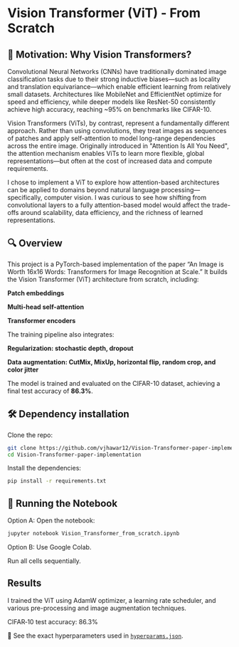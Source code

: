 # Vision Transformer (ViT) - From Scratch

## 🧠  Motivation: Why Vision Transformers?

Convolutional Neural Networks (CNNs) have traditionally dominated image classification tasks due to their strong inductive biases—such as locality and translation equivariance—which enable efficient learning from relatively small datasets. Architectures like MobileNet and EfficientNet optimize for speed and efficiency, while deeper models like ResNet-50 consistently achieve high accuracy, reaching ~95% on benchmarks like CIFAR-10.

Vision Transformers (ViTs), by contrast, represent a fundamentally different approach. Rather than using convolutions, they treat images as sequences of patches and apply self-attention to model long-range dependencies across the entire image. Originally introduced in "Attention Is All You Need", the attention mechanism enables ViTs to learn more flexible, global representations—but often at the cost of increased data and compute requirements.

I chose to implement a ViT to explore how attention-based architectures can be applied to domains beyond natural language processing—specifically, computer vision. I was curious to see how shifting from convolutional layers to a fully attention-based model would affect the trade-offs around scalability, data efficiency, and the richness of learned representations.

## 🔍 Overview

This project is a PyTorch-based implementation of the paper “An Image is Worth 16x16 Words: Transformers for Image Recognition at Scale.” It builds the Vision Transformer (ViT) architecture from scratch, including:

**Patch embeddings**

**Multi-head self-attention**

**Transformer encoders**

The training pipeline also integrates:

**Regularization: stochastic depth, dropout**

**Data augmentation: CutMix, MixUp, horizontal flip, random crop, and color jitter**

The model is trained and evaluated on the CIFAR-10 dataset, achieving a final test accuracy of **86.3%**.

## 🛠️ Dependency installation
Clone the repo:

```bash
git clone https://github.com/vjhawar12/Vision-Transformer-paper-implementation.git
cd Vision-Transformer-paper-implementation
```

Install the dependencies:

```bash
pip install -r requirements.txt
```

## 🚀 Running the Notebook

Option A: Open the notebook:

```bash
jupyter notebook Vision_Transformer_from_scratch.ipynb
```

Option B: Use Google Colab.

Run all cells sequentially.


## Results ##

I trained the ViT using AdamW optimizer, a learning rate scheduler, and various pre-processing and image augmentation techniques.

CIFAR‑10 test accuracy: 86.3%

📄 See the exact hyperparameters used in [`hyperparams.json`](hyperparams.json).



